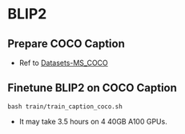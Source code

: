 # BLIP2

## Prepare COCO Caption

- Ref to [Datasets-MS_COCO](https://github.com/X1AOX1A/Datasets/tree/main/MS_COCO)

## Finetune BLIP2 on COCO Caption

```shell
bash train/train_caption_coco.sh
```

- It may take 3.5 hours on 4 40GB A100 GPUs.